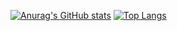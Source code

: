 [![Anurag's GitHub stats](https://github-readme-stats.vercel.app/api?username=junoli03)](https://github.com/anuraghazra/github-readme-stats)
[![Top Langs](https://github-readme-stats.vercel.app/api/top-langs/?username=junoli03&hide=makefile)](https://github.com/anuraghazra/github-readme-stats)
